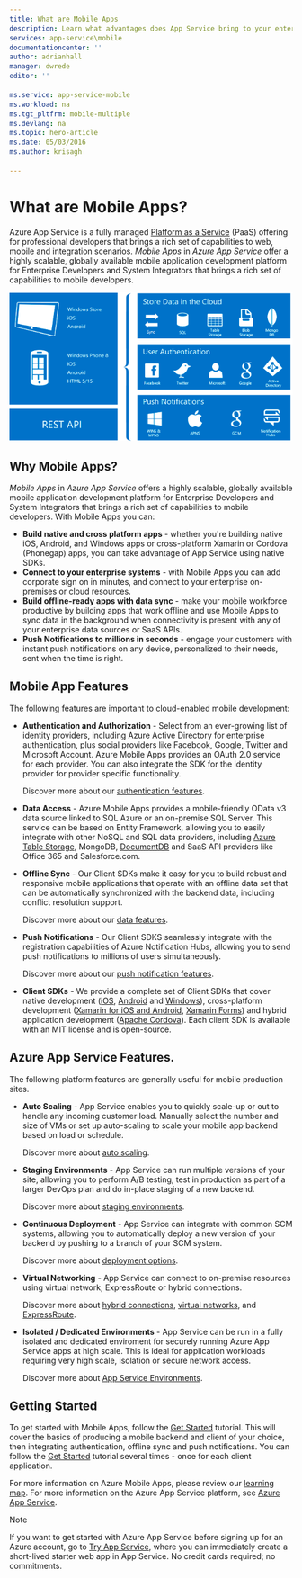```yaml
---
title: What are Mobile Apps
description: Learn what advantages does App Service bring to your enterprise mobile apps.
services: app-service\mobile
documentationcenter: ''
author: adrianhall
manager: dwrede
editor: ''

ms.service: app-service-mobile
ms.workload: na
ms.tgt_pltfrm: mobile-multiple
ms.devlang: na
ms.topic: hero-article
ms.date: 05/03/2016
ms.author: krisagh

---
```

# <a name="getting-started"> </a>What are Mobile Apps?
Azure App Service is a fully managed [Platform as a Service](https://azure.microsoft.com/overview/what-is-paas/) (PaaS) offering for professional developers
that brings a rich set of capabilities to web, mobile and integration scenarios. *Mobile Apps* in
*Azure App Service* offer a highly scalable, globally available mobile application development platform
for Enterprise Developers and System Integrators that brings a rich set of capabilities to mobile developers.

![Mobile Apps](./media/app-service-mobile-value-prop/overview.png)

## Why Mobile Apps?
*Mobile Apps* in *Azure App Service* offers a highly scalable, globally available mobile application
development platform for Enterprise Developers and System Integrators that brings a rich set of capabilities
to mobile developers. With Mobile Apps you can:

* **Build native and cross platform apps** - whether you're building native iOS, Android, and Windows apps
  or cross-platform Xamarin or Cordova (Phonegap) apps, you can take advantage of App Service using native SDKs.
* **Connect to your enterprise systems** - with Mobile Apps you can add corporate sign on in minutes, and
  connect to your enterprise on-premises or cloud resources.
* **Build offline-ready apps with data sync** - make your mobile workforce productive by building apps that
  work offline and use Mobile Apps to sync data in the background when connectivity is present with any of your
  enterprise data sources or SaaS APIs.
* **Push Notifications to millions in seconds** - engage your customers with instant push notifications on
  any device, personalized to their needs, sent when the time is right.

## Mobile App Features
The following features are important to cloud-enabled mobile development:

* **Authentication and Authorization** - Select from an ever-growing list of identity providers, including
  Azure Active Directory for enterprise authentication, plus social providers like Facebook, Google, Twitter
  and Microsoft Account.  Azure Mobile Apps provides an OAuth 2.0  service for each provider.  You can also
  integrate the SDK for the identity provider for provider specific functionality.
  
  Discover more about our [authentication features](app-service-mobile-auth.md).
* **Data Access** - Azure Mobile Apps provides a mobile-friendly OData v3 data source linked to SQL Azure or
  an on-premise SQL Server.  This service can be based on Entity Framework, allowing you to easily integrate
  with other NoSQL and SQL data providers, including [Azure Table Storage](../storage/storage-getting-started-guide.md), MongoDB, [DocumentDB](../documentdb/documentdb-get-started.md) and SaaS API
  providers like Office 365 and Salesforce.com.
* **Offline Sync** - Our Client SDKs make it easy for you to build robust and responsive mobile applications
  that operate with an offline data set that can be automatically synchronized with the backend data, including
  conflict resolution support.
  
  Discover more about our [data features](app-service-mobile-offline-data-sync.md).
* **Push Notifications** - Our Client SDKS seamlessly integrate with the registration capabilities of Azure
  Notification Hubs, allowing you to send push notifications to millions of users simultaneously.
  
  Discover more about our [push notification features](../notification-hubs/notification-hubs-overview.md).
* **Client SDKs** - We provide a complete set of Client SDKs that cover native development ([iOS](app-service-mobile-ios-how-to-use-client-library.md), [Android](app-service-mobile-android-how-to-use-client-library.md) and
  [Windows](app-service-mobile-dotnet-how-to-use-client-library.md)), cross-platform development ([Xamarin for iOS and Android](app-service-mobile-dotnet-how-to-use-client-library.md), [Xamarin Forms](app-service-mobile-xamarin-forms-get-started.md)) and hybrid application
  development ([Apache Cordova](app-service-mobile-cordova-how-to-use-client-library.md)).  Each client SDK is available with an MIT license and is open-source.

## Azure App Service Features.
The following platform features are generally useful for mobile production sites.

* **Auto Scaling** - App Service enables you to quickly scale-up or out to handle any incoming customer
  load. Manually select the number and size of VMs or set up auto-scaling to scale your mobile app backend
  based on load or schedule.
  
  Discover more about [auto scaling](../app-service-web/web-sites-scale.md).
* **Staging Environments** - App Service can run multiple versions of your site, allowing you to perform A/B testing, test
  in production as part of a larger DevOps plan and do in-place staging of a new backend.
  
  Discover more about [staging environments](../app-service-web/web-sites-staged-publishing.md).
* **Continuous Deployment** - App Service can integrate with common SCM systems, allowing you to automatically deploy
  a new version of your backend by pushing to a branch of your SCM system.
  
  Discover more about [deployment options](../app-service-web/web-sites-deploy.md).
* **Virtual Networking** - App Service can connect to on-premise resources using virtual network, ExpressRoute or hybrid
  connections.
  
  Discover more about [hybrid connections](../app-service-web/web-sites-hybrid-connection-get-started.md), [virtual networks](../app-service-web/web-sites-integrate-with-vnet.md), and [ExpressRoute](../app-service-web/app-service-app-service-environment-network-configuration-expressroute.md).
* **Isolated / Dedicated Environments** - App Service can be run in a fully isolated and dedicated enviroment for securely
  running Azure App Service apps at high scale.  This is ideal for application workloads requiring very high scale, isolation
  or secure network access.
  
  Discover more about [App Service Environments](../app-service-web/app-service-app-service-environment-intro.md).

## Getting Started
To get started with Mobile Apps, follow the [Get Started](app-service-mobile-ios-get-started.md) tutorial.  This will cover the basics
of producing a mobile backend and client of your choice, then integrating authentication, offline
sync and push notifications.  You can follow the [Get Started](app-service-mobile-ios-get-started.md) tutorial several times - once for
each client application.

For more information on Azure Mobile Apps, please review our [learning map](https://azure.microsoft.com/en-us/documentation/learning-paths/appservice-mobileapps/).
For more information on the Azure App Service platform, see [Azure App Service](../app-service/app-service-value-prop-what-is.md).

> [!NOTE]
> If you want to get started with Azure App Service before signing up for an
> Azure account, go to [Try App Service](https://tryappservice.azure.com/?appServiceName=mobile), where
> you can immediately create a short-lived starter web app in App Service. No credit cards required;
> no commitments.
> 
> 

<!-- URLs. -->
[Migrate your Mobile Service to App Service]: app-service-mobile-migrating-from-mobile-services.md
[Azure App Service]: ../app-service/app-service-value-prop-what-is.md
[Get Started]: app-service-mobile-ios-get-started.md
[Azure Table Storage]: ../storage/storage-getting-started-guide.md
[DocumentDB]: ../documentdb/documentdb-get-started.md
[authentication features]: ./app-service-mobile-auth.md
[data features]: ./app-service-mobile-offline-data-sync.md
[push notification features]: ../notification-hubs/notification-hubs-overview.md
[iOS]: ./app-service-mobile-ios-how-to-use-client-library.md
[Android]: ./app-service-mobile-android-how-to-use-client-library.md
[Windows]: ./app-service-mobile-dotnet-how-to-use-client-library.md
[Xamarin for iOS and Android]: ./app-service-mobile-dotnet-how-to-use-client-library.md
[Xamarin Forms]: ./app-service-mobile-xamarin-forms-get-started.md
[Apache Cordova]: ./app-service-mobile-cordova-how-to-use-client-library.md
[auto scaling]: ../app-service-web/web-sites-scale.md
[staging environments]: ../app-service-web/web-sites-staged-publishing.md
[deployment options]: ../app-service-web/web-sites-deploy.md
[hybrid connections]: ../app-service-web/web-sites-hybrid-connection-get-started.md
[virtual networks]: ../app-service-web/web-sites-integrate-with-vnet.md
[ExpressRoute]: ../app-service/app-service-app-service-environment-network-configuration-expressroute.md
[App Service Environments]: ../app-service-web/app-service-app-service-environment-intro.md
[learning map]: https://azure.microsoft.com/en-us/documentation/learning-paths/appservice-mobileapps/
